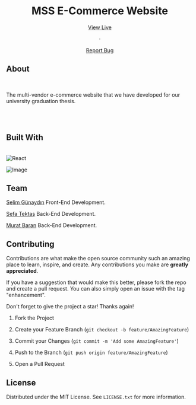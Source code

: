 
  

<div  align="center">

<h1  align="center">MSS E-Commerce Website</h1>

<p  align="center">

<a  href="http://e-commerce.mssdev.online/">View Live</a>

·

<a  href="https://github.com/sfatektas/MSS_E-Commerce/issues/new">Report Bug</a>

</p>

</div>

  

<!-- ABOUT THE PROJECT -->

## About

</br>

The multi-vendor e-commerce website that we have developed for our university graduation thesis.

</br></br>

  

## Built With

</br>

<img  alt="React"  src="https://img.shields.io/badge/React-20232A?style=for-the-badge&logo=react&logoColor=61DAFB"  />
<img  alt=""  src="https://img.shields.io/badge/.NET-5C2D91?style=for-the-badge&logo=.net&logoColor=white"  />
<img  alt=""  src="https://img.shields.io/badge/JavaScript-F7DF1E?style=for-the-badge&logo=javascript&logoColor=black"  />
<img  alt=""  src="https://img.shields.io/badge/C%23-239120?style=for-the-badge&logo=c-sharp&logoColor=white"  />
<img  alt=""  src="https://img.shields.io/badge/WebApi-0082C9?style=for-the-badge&logo=json&logoColor=white"  />
<img  alt=""  src="https://img.shields.io/badge/React_Router-CA4245?style=for-the-badge&logo=react-router&logoColor=white"  />
<img  alt=""  src="https://img.shields.io/badge/MySQL-00000F?style=for-the-badge&logo=mysql&logoColor=white"  />
<img  alt=""  src="https://img.shields.io/badge/HTML5-E34F26?style=for-the-badge&logo=html5&logoColor=white"  />
<img  alt=""  src="https://img.shields.io/badge/Sass-CC6699?style=for-the-badge&logo=sass&logoColor=white"  />
<img  alt=""  src="https://img.shields.io/badge/Bootstrap-563D7C?style=for-the-badge&logo=bootstrap&logoColor=white"  />
</br>

  

![Image](https://i.hizliresim.com/5j6tfl6.png)

  
  

## Team

  

[Selim Günaydın](https://github.com/selimgunaydin) Front-End Development. </br>

[Sefa Tektaş](https://github.com/sfatektas) Back-End Development.</br>

[Murat Baran](https://github.com/muratBarann) Back-End Development.

  

<!-- CONTRIBUTING -->

## Contributing

  

Contributions are what make the open source community such an amazing place to learn, inspire, and create. Any contributions you make are **greatly appreciated**.

  

If you have a suggestion that would make this better, please fork the repo and create a pull request. You can also simply open an issue with the tag "enhancement".

Don't forget to give the project a star! Thanks again!

  

1. Fork the Project

2. Create your Feature Branch (`git checkout -b feature/AmazingFeature`)

3. Commit your Changes (`git commit -m 'Add some AmazingFeature'`)

4. Push to the Branch (`git push origin feature/AmazingFeature`)

5. Open a Pull Request

  
  
  

<!-- LICENSE -->

## License

  

Distributed under the MIT License. See `LICENSE.txt` for more information.